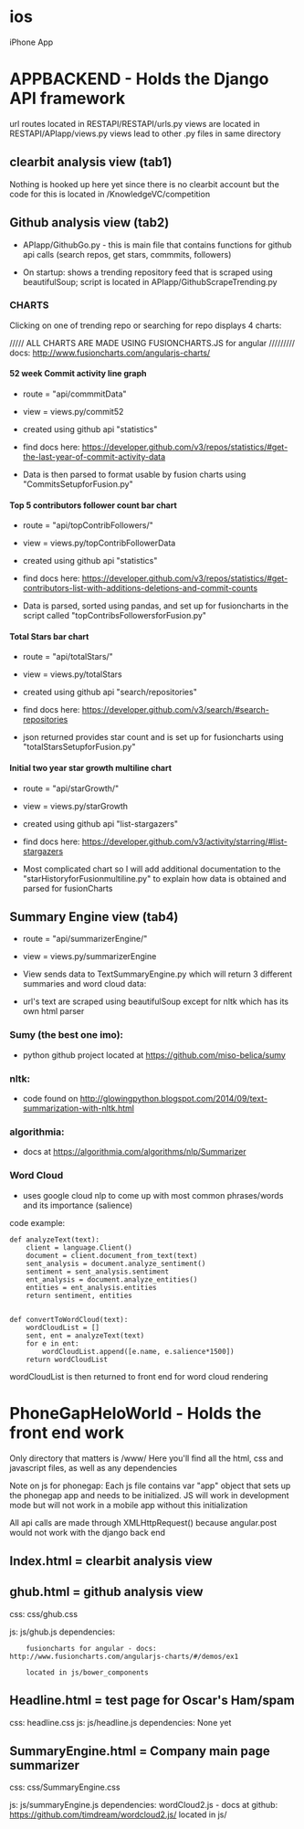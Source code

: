 # ios
iPhone App

APPBACKEND - Holds the Django API framework
======================================================================================

  url routes located in RESTAPI/RESTAPI/urls.py
  views are located in RESTAPI/APIapp/views.py
  views lead to other .py files in same directory


clearbit analysis view (tab1)
----------------------------
Nothing is hooked up here yet since there is no clearbit account but the code for this is located in /KnowledgeVC/competition


Github analysis view (tab2)
----------------------------
* APIapp/GithubGo.py - this is main file that contains functions for github api calls (search repos, get stars, commmits, followers)


* On startup: shows a trending repository feed that is scraped using beautifulSoup;
    script is located in APIapp/GithubScrapeTrending.py


### CHARTS



Clicking on one of trending repo or searching for repo displays 4 charts:


///// ALL CHARTS ARE MADE USING FUSIONCHARTS.JS for angular /////////
docs: http://www.fusioncharts.com/angularjs-charts/

#### 52 week Commit activity line graph

* route = "api/commmitData"

* view = views.py/commit52

* created using github api "statistics"

* find docs here: https://developer.github.com/v3/repos/statistics/#get-the-last-year-of-commit-activity-data

* Data is then parsed to format usable by fusion charts using "CommitsSetupforFusion.py"

#### Top 5 contributors follower count bar chart

* route = "api/topContribFollowers/"

* view = views.py/topContribFollowerData

* created using github api "statistics"

* find docs here: https://developer.github.com/v3/repos/statistics/#get-contributors-list-with-additions-deletions-and-commit-counts

* Data is parsed, sorted using pandas, and set up for fusioncharts in the script called "topContribsFollowersforFusion.py"

#### Total Stars bar chart

* route = "api/totalStars/"

* view = views.py/totalStars

* created using github api "search/repositories"

* find docs here: https://developer.github.com/v3/search/#search-repositories

* json returned provides star count and is set up for fusioncharts using "totalStarsSetupforFusion.py"

#### Initial two year star growth multiline chart

* route = "api/starGrowth/"

* view = views.py/starGrowth

* created using github api "list-stargazers"

* find docs here: https://developer.github.com/v3/activity/starring/#list-stargazers

* Most complicated chart so I will add additional documentation to the "starHistoryforFusionmultiline.py"
to explain how data is obtained and parsed for fusionCharts



Summary Engine view (tab4)
--------------------------

* route = "api/summarizerEngine/"

* view = views.py/summarizerEngine

* View sends data to TextSummaryEngine.py which will return 3 different summaries and word cloud data:

* url's text are scraped using beautifulSoup except for nltk which has its own html parser

### Sumy (the best one imo):

* python github project located at https://github.com/miso-belica/sumy


### nltk:

* code found on http://glowingpython.blogspot.com/2014/09/text-summarization-with-nltk.html


### algorithmia:

* docs at https://algorithmia.com/algorithms/nlp/Summarizer

### Word Cloud

* uses google cloud nlp to come up with most common phrases/words and its importance (salience)

code example:

    def analyzeText(text):
        client = language.Client()
        document = client.document_from_text(text)
        sent_analysis = document.analyze_sentiment()
        sentiment = sent_analysis.sentiment
        ent_analysis = document.analyze_entities()
        entities = ent_analysis.entities
        return sentiment, entities


    def convertToWordCloud(text):
        wordCloudList = []
        sent, ent = analyzeText(text)
        for e in ent:
            wordCloudList.append([e.name, e.salience*1500])
        return wordCloudList


wordCloudList is then returned to front end for word cloud rendering




PhoneGapHeloWorld - Holds the front end work
======================================================================================

Only directory that matters is /www/
Here you'll find all the html, css and javascript files, as well as any dependencies

Note on js for phonegap:
Each js file contains var "app" object that sets up the phonegap app and needs to be initialized.  JS will work
in development mode but will not work in a mobile app without this initialization

All api calls are made through XMLHttpRequest() because angular.post would not work with the django back end




Index.html = clearbit analysis view
-----------------------------------



ghub.html = github analysis view
--------------------------------

css: css/ghub.css

js: js/ghub.js
   dependencies:

        fusioncharts for angular - docs: http://www.fusioncharts.com/angularjs-charts/#/demos/ex1

        located in js/bower_components




Headline.html = test page for Oscar's Ham/spam
----------------------------------------------
css: headline.css
js: js/headline.js
    dependencies: None yet


SummaryEngine.html = Company main page summarizer
-------------------------------------------------
css: css/SummaryEngine.css

js: js/summaryEngine.js
    dependencies:
        wordCloud2.js - docs at github: https://github.com/timdream/wordcloud2.js/
        located in js/











